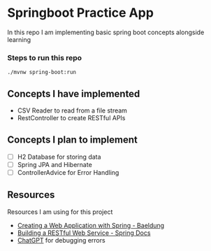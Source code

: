 # Springboot Practice App

In this repo I am implementing basic spring boot concepts alongside learning

### Steps to run this repo

`./mvnw spring-boot:run`

## Concepts I have implemented

* CSV Reader to read from a file stream
* RestController to create RESTful APIs

## Concepts I plan to implement

- [ ] H2 Database for storing data
- [ ] Spring JPA and Hibernate
- [ ] ControllerAdvice for Error Handling

## Resources
  Resources I am using for this project
* [Creating a Web Application with Spring - Baeldung](https://www.baeldung.com/bootstraping-a-web-application-with-spring-and-java-based-configuration)
* [Building a RESTful Web Service - Spring Docs](https://spring.io/guides/gs/rest-service/)
* [ChatGPT](https://chatgpt.com/) for debugging errors
